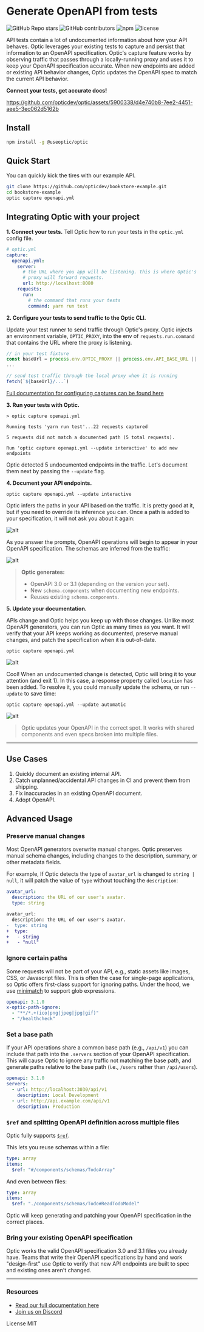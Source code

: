 # Generate OpenAPI from tests
![GitHub Repo stars](https://img.shields.io/github/stars/opticdev/optic?style=social) ![GitHub contributors](https://img.shields.io/github/contributors-anon/opticdev/optic?style=social) ![npm](https://img.shields.io/npm/dm/@useoptic/openapi-io?style=social) ![license](https://img.shields.io/github/license/opticdev/optic?style=social)


API tests contain a lot of undocumented information about how your API behaves. Optic leverages your existing tests to capture and persist that information to an OpenAPI specification. Optic's capture feature works by observing traffic that passes through a locally-running proxy and uses it to keep your OpenAPI specification accurate. When new endpoints are added or existing API behavior changes, Optic updates the OpenAPI spec to match the current API behavior.

**Connect your tests, get accurate docs!**

https://github.com/opticdev/optic/assets/5900338/d4e740b8-7ee2-4451-aee5-3ec062d5162b


## Install
```bash
npm install -g @useoptic/optic
```

## Quick Start

You can quickly kick the tires with our example API. 

```bash
git clone https://github.com/opticdev/bookstore-example.git
cd bookstore-example
optic capture openapi.yml
```

## Integrating Optic with your project

**1. Connect your tests.** Tell Optic how to run your tests in the `optic.yml` config file.

```yaml
# optic.yml
capture:
  openapi.yml:
    server:
      # the URL where you app will be listening. this is where Optic's
      # proxy will forward requests.
      url: http://localhost:8080
    requests:
      run:
        # the command that runs your tests
        command: yarn run test
```

**2. Configure your tests to send traffic to the Optic CLI.**

Update your test runner to send traffic through Optic's proxy. Optic injects an environment variable, `OPTIC_PROXY`, into the env of `requests.run.command` that contains the URL where the proxy is listening.

```typescript
// in your test fixture
const baseUrl = process.env.OPTIC_PROXY || process.env.API_BASE_URL || 'http://localhost:8080'
...

// send test traffic through the local proxy when it is running
fetch(`${baseUrl}/...`)
```

[Full documentation for configuring captures can be found here](https://www.useoptic.com/docs/capturing-traffic)

**3. Run your tests with Optic.**
```
> optic capture openapi.yml

Running tests 'yarn run test'...22 requests captured

5 requests did not match a documented path (5 total requests).

Run 'optic capture openapi.yml --update interactive' to add new endpoints
```

Optic detected 5 undocumented endpoints in the traffic. Let's document them next by passing the `--update` flag. 

**4. Document your API endpoints.**

```
optic capture openapi.yml --update interactive
```

Optic infers the paths in your API based on the traffic. It is pretty good at it, but if you need to override its inference you can. Once a path is added to your specification, it will not ask you about it again: 

![alt](https://i.imgur.com/KKNMxsD.jpg)

As you answer the prompts, OpenAPI operations will begin to appear in your OpenAPI specification. The schemas are inferred from the traffic:

![alt](https://i.imgur.com/PK702Zp.jpg)

> **Optic generates:** 
> - OpenAPI 3.0 or 3.1 (depending on the version your set).
> - New `schema.components` when documenting new endpoints.
> - Reuses existing `schema.components`.

**5. Update your documentation.**

APIs change and Optic helps you keep up with those changes. Unlike most OpenAPI generators, you can run Optic as many times as you want. It will verify that your API keeps working as documented, preserve manual changes, and patch the specification when it is out-of-date.

```
optic capture openapi.yml
```
![alt](https://i.imgur.com/kDYij8e.jpg)

Cool! When an undocumented change is detected, Optic will bring it to your attention (and exit 1). In this case, a response property called `location` has been added. To resolve it, you could manually update the schema, or run `--update` to save time:

```
optic capture openapi.yml --update automatic
```

![alt](https://i.imgur.com/UeaKSW7.jpg)

> Optic updates your OpenAPI in the correct spot. It works with shared components and even specs broken into multiple files.

---

## Use Cases
1. Quickly document an existing internal API.
1. Catch unplanned/accidental API changes in CI and prevent them from shipping.
1. Fix inaccuracies in an existing OpenAPI document.
1. Adopt OpenAPI.

## Advanced Usage

### Preserve manual changes 
Most OpenAPI generators overwrite manual changes. Optic preserves manual schema changes, including changes to the description, summary, or other metadata fields.

For example, If Optic detects the type of `avatar_url` is changed to `string | null`, it will patch the value of `type` without touching the `description`:
```yaml
avatar_url:
  description: the URL of our user's avatar.
  type: string
```

```diff
avatar_url:
  description: the URL of our user's avatar.
-  type: string 
+  type: 
+   - string
+   - "null"   
```

### Ignore certain paths
Some requests will not be part of your API, e.g., static assets like images, CSS, or Javascript files. This is often the case for single-page applications, so Optic offers first-class support for ignoring paths. Under the hood, we use [minimatch](https://github.com/isaacs/minimatch) to support glob expressions.

```yaml
openapi: 3.1.0
x-optic-path-ignore:
  - "**/*.+(ico|png|jpeg|jpg|gif)"
  - "/healthcheck"
```

### Set a base path
If your API operations share a common base path (e.g., `/api/v1`) you can include that path into the `.servers` section of your OpenAPI specification. This will cause Optic to ignore any traffic not matching the base path, and generate paths relative to the base path (i.e., `/users` rather than `/api/users`).
```yaml
openapi: 3.1.0
servers:
  - url: http://localhost:3030/api/v1
    description: Local Development 
  - url: http://api.example.com/api/v1
    description: Production 
```

### `$ref` and splitting OpenAPI definition across multiple files 
Optic fully supports [`$ref`](https://swagger.io/docs/specification/using-ref/). 

This lets you reuse schemas within a file: 
```yaml
type: array
items: 
  $ref: "#/components/schemas/TodoArray"
```
And even between files: 
```yaml
type: array
items: 
  $ref: "./components/schemas/Todo#ReadTodoModel"
```

Optic will keep generating and patching your OpenAPI specification in the correct places. 

### Bring your existing OpenAPI specification 
Optic works the valid OpenAPI specification 3.0 and 3.1 files you already have. Teams that write their OpenAPI specifications by hand and work "design-first" use Optic to verify that new API endpoints are built to spec and existing ones aren't changed.

---

### Resources

- [Read our full documentation here](https://www.useoptic.com/docs)
- [Join us on Discord](https://discord.com/invite/t9hADkuYjP)

License MIT
